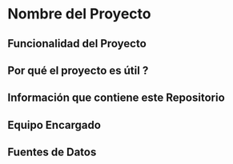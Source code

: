 # Nombre del Proyecto 

## Funcionalidad del Proyecto 


## Por qué el proyecto es útil ? 


## Información que contiene este Repositorio 

## Equipo Encargado 


## Fuentes de Datos 
